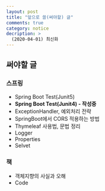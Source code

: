 ```yaml
---
layout: post
title: "앞으로 쓸(써야할) 글"
comments: true
category: notice
decription: >
  (2020-04-01) 최신화
---
```


## 써야할 글

### 스프링
- Spring Boot Test(Junit5)
- <strong> Spring Boot Test(Junit4) - 작성중</strong>
- ExceptionHandler, 예외처리 전략
- SpringBoot에서 CORS 적용하는 방법
- Thymeleaf 사용법, 문법 정리
- Logger
- Properties
- Selvet

### 책
- 객체지향의 사실과 오해
- Code

